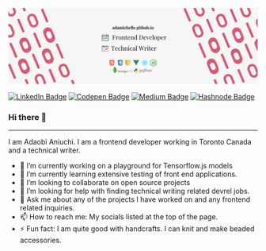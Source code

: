 ![Readme Banner - adamichelle.github.io, frontend developer, technical writer, HTML, CSS, JavaScript, Mongo DB, React, Vue, Python, Node JS](/banner.png)

[![LinkedIn Badge](https://img.shields.io/badge/LinkedIn-blue?style=for-the-badge&logo=linkedin&logoColor=white)](https://www.linkedin.com/in/adaobi-aniuchi/)
[![Codepen Badge](https://img.shields.io/badge/Codepen-black?style=for-the-badge&logo=codepen&logoColor=white)](https://codepen.io/adamichelle)
[![Medium Badge](https://img.shields.io/badge/Medium-gray?style=for-the-badge&logo=medium&logoColor=white)](https://aadaobi.medium.com/)
[![Hashnode Badge](https://img.shields.io/badge/Hashnode-black?style=for-the-badge&logo=hashnode&logoColor=blue)](https://adamichelle.hashnode.dev/)

### Hi there 👋
---

I am Adaobi Aniuchi. I am a frontend developer working in Toronto Canada and a technical writer.

- 🔭 I’m currently working on a playground for Tensorflow.js models
- 🌱 I’m currently learning extensive testing of front end applications.
- 👯 I’m looking to collaborate on open source projects
- 🤔 I’m looking for help with finding technical writing related devrel jobs.
- 💬 Ask me about any of the projects I have worked on and any frontend related inquiries.
- 📫 How to reach me: My socials listed at the top of the page.
- ⚡ Fun fact: I am quite good with handcrafts. I can knit and make beaded accessories.
